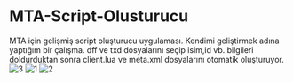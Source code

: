 # MTA-Script-Olusturucu
MTA için gelişmiş script oluşturucu uygulaması. Kendimi geliştirmek adına yaptığım bir çalışma.
dff ve txd dosyalarını seçip isim,id vb. bilgileri doldurduktan sonra client.lua ve meta.xml dosyalarını otomatik oluşturuyor.
![3](https://user-images.githubusercontent.com/81619569/191584982-77aa25b3-2292-4de1-9ec5-b2ddb3390c22.png)
![1](https://user-images.githubusercontent.com/81619569/191584987-60ecb39b-fe22-46c6-8cfe-2e156f12bd09.png)
![2](https://user-images.githubusercontent.com/81619569/191584989-7e1c6625-214a-4a44-8ed2-a6a3c5a1f25c.png)
